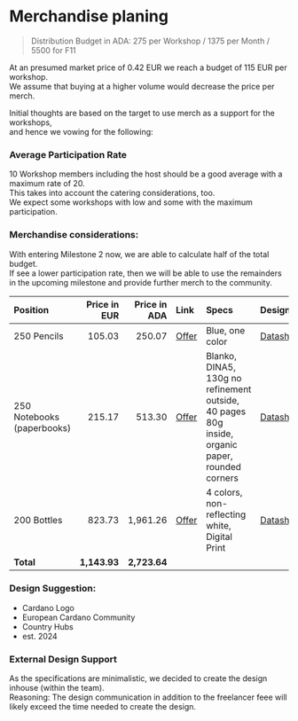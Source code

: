 # Merchandise planing 
> Distribution Budget in ADA: 275 per Workshop / 1375 per Month / 5500 for F11

At an presumed market price of 0.42 EUR we reach a budget of 115 EUR per workshop.  
We assume that buying at a higher volume would decrease the price per merch.  

Initial thoughts are based on the target to use merch as a support for the workshops,  
and hence we vowing for the following:

### Average Participation Rate

10 Workshop members including the host should be a good average with a maximum rate of 20.  
This takes into account the catering considerations, too.  
We expect some workshops with low and some with the maximum participation.  

### Merchandise considerations:

With entering Milestone 2 now, we are able to calculate half of the total budget.  
If see a lower participation rate, then we will be able to use the remainders in the upcoming milestone and provide further merch to the community.  

| Position | Price in EUR | Price in ADA | Link | Specs | Designsheet |
|:----- | -----:|------:|:----- |:-----| :---- |
| 250 Pencils | 105.03 | 250.07  | [Offer](https://www.flyeralarm.com/de/p/bleistifte-mit-radiergummi-4227899.html#/p/FV-4802234&/l/6826) | Blue, one color | [Datasheet](https://www.flyeralarm.com/sheets/de/bleistift_radierer.pdf) | 
| 250 Notebooks (paperbooks)| 215.17 | 513.30 | [Offer](https://www.flyeralarm.com/de/p/notizhefte-4342214.html#/p/FV-4578982&/l/7008) | Blanko, DINA5, 130g no refinement outside, 40 pages 80g inside, organic paper, rounded corners  | [Datasheet](https://www.flyeralarm.com/sheets/de/heft_a5_mass.pdf) |
| 200 Bottles | 823.73 | 1,961.26 | [Offer](https://www.flyeralarm.com/de/p/trinkflaschen-mit-karabiner-11405775.html#/p/FV-11405926&/l/10073) | 4 colors, non-reflecting white, Digital Print| [Datasheet](https://www.flyeralarm.com/sheets/de/rw_flasch_karab_400ml_207x100_dd.pdf)|
|**Total**| **1,143.93** | **2,723.64** | | | |

### Design Suggestion: 

- Cardano Logo
- European Cardano Community
- Country Hubs
- est. 2024

### External Design Support

As the specifications are minimalistic, we decided to create the design inhouse (within the team).  
Reasoning: The design communication in addition to the freelancer feee will likely exceed the time needed to create the design. 
